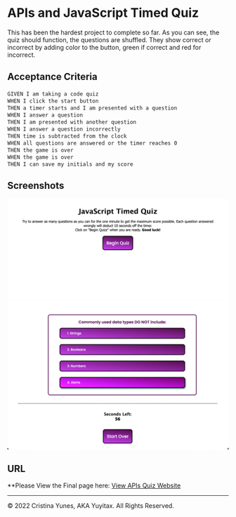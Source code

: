 # APIs and JavaScript Timed Quiz

This has been the hardest project to complete so far. As you can see, the quiz should function, the questions are shuffled. They show correct or incorrect by adding color to the button, green if correct and red for incorrect. 


## Acceptance Criteria

```
GIVEN I am taking a code quiz
WHEN I click the start button
THEN a timer starts and I am presented with a question
WHEN I answer a question
THEN I am presented with another question
WHEN I answer a question incorrectly
THEN time is subtracted from the clock
WHEN all questions are answered or the timer reaches 0
THEN the game is over
WHEN the game is over
THEN I can save my initials and my score
```

## Screenshots

![This is the first look once you go inside the website.](./assets/quiz-initial-look.png)
![This is the look once you are inside the questions.](./assets/quiz-inside-questions.png)


## URL

**Please View the Final page here: [View APIs Quiz Website](https://yuyitax.github.io/04-apis-challenge/)

---

© 2022 Cristina Yunes, AKA Yuyitax. All Rights Reserved.
